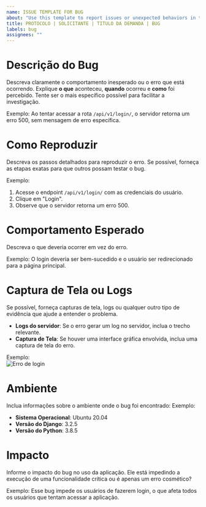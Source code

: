 ```yaml
---
name: ISSUE TEMPLATE FOR BUG
about: "Use this template to report issues or unexpected behaviors in the system. "
title: PROTOCOLO | SOLICITANTE | TITULO DA DEMANDA | BUG
labels: bug
assignees: ""
---
```


# Descrição do Bug

Descreva claramente o comportamento inesperado ou o erro que está ocorrendo. Explique **o que** aconteceu, **quando** ocorreu e **como** foi percebido. Tente ser o mais específico possível para facilitar a investigação.

Exemplo: Ao tentar acessar a rota `/api/v1/login/`, o servidor retorna um erro 500, sem mensagem de erro específica.

# Como Reproduzir

Descreva os passos detalhados para reproduzir o erro. Se possível, forneça as etapas exatas para que outros possam testar o bug.

Exemplo:

1.  Acesse o endpoint `/api/v1/login/` com as credenciais do usuário.
2.  Clique em "Login".
3.  Observe que o servidor retorna um erro 500.

# Comportamento Esperado

Descreva o que deveria ocorrer em vez do erro.

Exemplo: O login deveria ser bem-sucedido e o usuário ser redirecionado para a página principal.

# Captura de Tela ou Logs

Se possível, forneça capturas de tela, logs ou qualquer outro tipo de evidência que ajude a entender o problema.

- **Logs do servidor**: Se o erro gerar um log no servidor, inclua o trecho relevante.
- **Captura de Tela**: Se houver uma interface gráfica envolvida, inclua uma captura de tela do erro.

Exemplo:  
![Erro de login](https://link-para-captura-de-tela.com)

# Ambiente

Inclua informações sobre o ambiente onde o bug foi encontrado:
Exemplo:

- **Sistema Operacional**: Ubuntu 20.04
- **Versão do Django**: 3.2.5
- **Versão do Python**: 3.8.5

# Impacto

Informe o impacto do bug no uso da aplicação. Ele está impedindo a execução de uma funcionalidade crítica ou é apenas um erro cosmético?

Exemplo: Esse bug impede os usuários de fazerem login, o que afeta todos os usuários que tentam acessar a aplicação.
